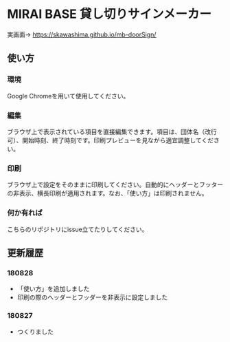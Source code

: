 # MIRAI BASE 貸し切りサインメーカー

実画面→ https://skawashima.github.io/mb-doorSign/

## 使い方
### 環境
Google Chromeを用いて使用してください。

### 編集
ブラウザ上で表示されている項目を直接編集できます。項目は、団体名（改行可）、開始時刻、終了時刻です。印刷プレビューを見ながら適宜調整してください。

### 印刷
ブラウザ上で設定をそのままに印刷してください。自動的にヘッダーとフッターの非表示、横長印刷が適用されます。なお、「使い方」は印刷されません。

### 何か有れば
こちらのリポジトリにissue立てたりしてください。

## 更新履歴
### 180828
- 「使い方」を追加しました
- 印刷の際のヘッダーとフッダーを非表示に設定しました

### 180827
- つくりました
